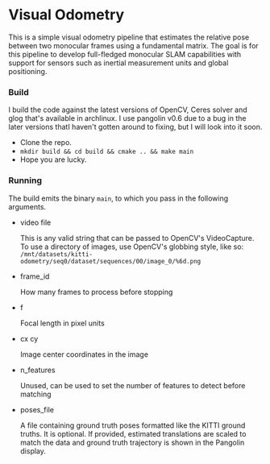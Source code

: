 # Visual Odometry

This is a simple visual odometry pipeline that estimates the relative 
pose between two monocular frames using a fundamental matrix. The goal
is for this pipeline to develop full-fledged monocular SLAM capabilities
with support for sensors such as inertial measurement units and global 
positioning. 

### Build
I build the code against the latest versions of OpenCV, Ceres solver and 
glog that's available in archlinux. I use pangolin v0.6 due to a bug in 
the later versions thatI haven't gotten around to fixing, but I will look 
into it soon.

- Clone the repo.
- `mkdir build && cd build && cmake .. && make main`
- Hope you are lucky.

### Running

The build emits the binary `main`, to which you pass in the following
arguments.

- video file

  This is any valid string that can be passed to OpenCV's VideoCapture. To
  use a directory of images, use OpenCV's globbing style, like so:
  ```/mnt/datasets/kitti-odometry/seq0/dataset/sequences/00/image_0/%6d.png```
  
- frame_id

  How many frames to process before stopping
  
- f

  Focal length in pixel units
  
- cx cy

  Image center coordinates in the image
  
- n_features

  Unused, can be used to set the number of features to detect before matching
  
- poses_file 

  A file containing ground truth poses formatted like the KITTI ground truths. 
  It is optional. If provided, estimated translations are scaled to match the
  data and ground truth trajectory is shown in the Pangolin display.

